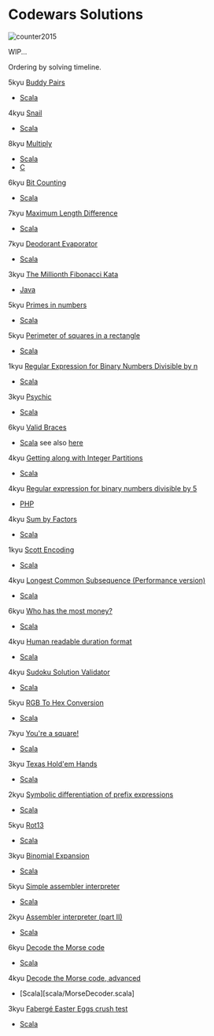 # Codewars Solutions

![counter2015](https://www.codewars.com/users/counter2015/badges/large)

WIP...

Ordering by solving timeline.

5kyu [Buddy Pairs](https://www.codewars.com/kata/59ccf051dcc4050f7800008f) 
 - [Scala](scala/BuddyPairs.scala)
 
4kyu [Snail](https://www.codewars.com/kata/521c2db8ddc89b9b7a0000c1) 
 - [Scala](scala/Snail.scala)

8kyu [Multiply](https://www.codewars.com/kata/50654ddff44f800200000004) 
 - [Scala](scala/Multiply.scala)
 - [C](c/Multiply.c)
 
6kyu [Bit Counting](https://www.codewars.com/kata/526571aae218b8ee490006f4) 
 - [Scala](scala/BitCounting.scala)
 
7kyu [Maximum Length Difference](https://www.codewars.com/kata/5663f5305102699bad000056) 
 - [Scala](scala/MaximunLengthDifference.scala)
 
7kyu [Deodorant Evaporator](https://www.codewars.com/kata/5506b230a11c0aeab3000c1f) 
 - [Scala](scala/DeodorantEvaporator.scala)
 
3kyu [The Millionth Fibonacci Kata](https://www.codewars.com/kata/53d40c1e2f13e331fc000c26) 
 - [Java](java/Fibonacci.java)
 
5kyu [Primes in numbers](https://www.codewars.com/kata/54d512e62a5e54c96200019e) 
 - [Scala](scala/DeodorantEvaporator.scala)
 
5kyu [Perimeter of squares in a rectangle](https://www.codewars.com/kata/559a28007caad2ac4e000083) 
 - [Scala](scala/SquaresPerimeter.scala)
 
1kyu [Regular Expression for Binary Numbers Divisible by n](https://www.codewars.com/kata/5993c1d917bc97d05d000068) 
 - [Scala](scala/RegualExpressionDivisibleN.scala)
 
3kyu [Psychic](https://www.codewars.com/kata/54bd79a7956834e767001357) 
 - [Scala](scala/Psychic.scala)
 
6kyu [Valid Braces](https://www.codewars.com/kata/5277c8a221e209d3f6000b56) 
 - [Scala](scala/ValidBraces.scala) 
 see also [here](https://github.com/counter2015/LeetCodeScala/blob/master/src/main/scala/algorithms/medium/string/ValidParentheses.scala)
 
4kyu [Getting along with Integer Partitions](https://www.codewars.com/kata/55cf3b567fc0e02b0b00000b) 
 - [Scala](scala/IntPart.scala) 
 
4kyu [Regular expression for binary numbers divisible by 5](https://www.codewars.com/kata/5647c3858d4acbbe550000ad/solutions/php)
 - [PHP](php/Div5.php)
 
4kyu [Sum by Factors](https://www.codewars.com/kata/54d496788776e49e6b00052f/train/scala)
  - [Scala](scala/SumOfDivided.scala)

1kyu [Scott Encoding](https://www.codewars.com/kata/59c132fb70a3b7efd3000024) 
 - [Scala](scala/Scott.scala)
 
4kyu [Longest Common Subsequence (Performance version)](https://www.codewars.com/kata/longest-common-subsequence-performance-version)
 - [Scala](scala/Lcs.scala)
 
6kyu [Who has the most money?](https://www.codewars.com/kata/who-has-the-most-money/)
 - [Scala](scala/StudentsRank.scala)
 
4kyu [Human readable duration format](https://www.codewars.com/kata/52742f58faf5485cae000b9a/)
 - [Scala](scala/HumanTime.scala)

4kyu [Sudoku Solution Validator](https://www.codewars.com/kata/529bf0e9bdf7657179000008)
 - [Scala](scala/Sudoku.scala)
 
5kyu [RGB To Hex Conversion](https://www.codewars.com/kata/513e08acc600c94f01000001/)
 - [Scala](scala/RGB.scala)

7kyu [You're a square!](https://www.codewars.com/kata/54c27a33fb7da0db0100040e)
 - [Scala](scala/RGB.scala)

3kyu [Texas Hold'em Hands](https://www.codewars.com/kata/524c74f855025e2495000262)
 - [Scala](scala/Poker.scala)

2kyu [Symbolic differentiation of prefix expressions](https://www.codewars.com/kata/584daf7215ac503d5a0001ae)
 - [Scala](scala/PrefixDiff.scala)

5kyu [Rot13](https://www.codewars.com/kata/530e15517bc88ac656000716)
 - [Scala](scala/rot13.scala)

3kyu [Binomial Expansion](https://www.codewars.com/kata/540d0fdd3b6532e5c3000b5b)
 - [Scala](scala/BinomialExpansion.scala)

5kyu [Simple assembler interpreter](https://www.codewars.com/kata/58e24788e24ddee28e000053)
 - [Scala](scala/SimpleAssembler.scala)

2kyu [Assembler interpreter (part II)](https://www.codewars.com/kata/58e61f3d8ff24f774400002c)
 - [Scala](scala/AssemblerInterpreter.scala)

6kyu [Decode the Morse code](https://www.codewars.com/kata/54b724efac3d5402db00065e)
 - [Scala](scala/MorseDecoder.scala)

4kyu [Decode the Morse code, advanced](https://www.codewars.com/kata/54b72c16cd7f5154e9000457/)
 - [Scala][scala/MorseDecoder.scala]

3kyu [Fabergé Easter Eggs crush test](https://www.codewars.com/kata/54cb771c9b30e8b5250011d4/)
 - [Scala](scala/Faberge.scala)